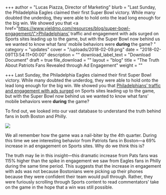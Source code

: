 +++
author = "Lucas Piazza, Director of Marketing"
blurb = "Last Sunday, the Philadelphia Eagles claimed their first Super Bowl victory. While many doubted the underdog, they were able to hold onto the lead long enough for the big win. We showed you that <a href=\"https://www.yieldmo.com/resources/blog/super-bowl-engagement/\">Philadelphians’ traffic and engagement with ads surged</a> on Sports sites leading up to the game, but with the Super Bowl now behind us we wanted to know what fans’ mobile behaviors were <strong>during</strong> the game? "
category = "updates"
cover = "/uploads/2018-02-09.png"
date = "2018-02-09T13:54:11+00:00"
description = ""
download_label_text = "Download Document"
draft = true
file_download = ""
layout = "blog"
title = "The Truth About Patriots Fans Revealed through Ad Engagement"
weight = ""

+++
Last Sunday, the Philadelphia Eagles claimed their first Super Bowl victory. While many doubted the underdog, they were able to hold onto the lead long enough for the big win. We showed you that [Philadelphians’ traffic and engagement with ads surged](https://www.yieldmo.com/resources/blog/super-bowl-engagement/) on Sports sites leading up to the game, but with the Super Bowl now behind us we wanted to know what fans’ mobile behaviors were **during** the game? 

  
To find out, we looked into our vast database to understand the truth behind fans in both Boston and Philly.

![](/uploads/giphy-1.gif)

We all remember how the game was a nail-biter by the 4th quarter. During this time we see interesting behavior from Patriots fans in Boston—a 69% increase in ad engagement on Sports sites. Why do we think this is? 

  
The truth may lie in this insight—this dramatic increase from Pats fans was 115% higher than the spike in engagement we saw from Eagles fans in Philly during the same time period. This suggests that the increase in engagement with ads was not because Bostonians were picking up their phones because they were confident their team would pull through. Rather, they were furiously scrolling through Sports content to read commentators’ take on the game in the hope that a win was still possible. 
